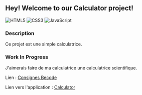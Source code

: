 ## Hey! Welcome to our Calculator project!

![HTML5](https://img.shields.io/badge/HTML5-blue)
![CSS3](https://img.shields.io/badge/CSS3-red)
![JavaScript](https://img.shields.io/badge/JavaScript-yellow)

### Description
Ce projet est une simple calculatrice.

### Work In Progress
J'aimerais faire de ma calculatrice une calculatrice scientifique.

Lien : [Consignes Becode](https://github.com/becodeorg/CRL-Wilson-1/tree/master/1.TRAIL/01.The-Field/07.DOM/6_Calculator-project)

Lien vers l'application : [Calculator](https://moustito.github.io/Calculator-project/)
